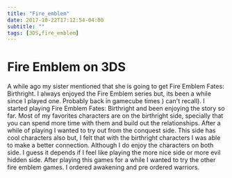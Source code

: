 ```yaml
---
title: "Fire_emblem"
date: 2017-10-22T17:12:54-04:00
subtitle: ""
tags: [3DS,fire_emblem]
---
```



# Fire Emblem on 3DS

A while ago my sister mentioned that she is going to get Fire Emblem Fates: Birthright. I always enjoyed the Fire Emblem series but, its been a while since I played one. Probably back in gamecube times ) can't recall). I started playing Fire Emblem Fates: Birthright and been enjoying the story so far. Most of my favorites characters are on the birthright side, specially that you can spend more time with them and build out the relationships. After a while of playing I wanted to try out from the conquest side. This side has cool characters also but, I felt that with the birthright characters I was able to make a better connection. Although I do enjoy the characters on both side. I guess it depends if I feel like playing the more nice side or more evil hidden side. After playing this games for a while I wanted to try the other fire emblem games. I ordered awakening and pre ordered warriors.
